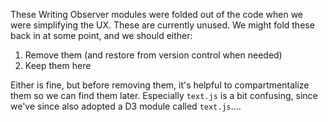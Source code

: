 These Writing Observer modules were folded out of the code when we
were simplifying the UX. These are currently unused. We might fold
these back in at some point, and we should either:

1. Remove them (and restore from version control when needed)
2. Keep them here

Either is fine, but before removing them, it's helpful to
compartmentalize them so we can find them later. Especially `text.js`
is a bit confusing, since we've since also adopted a D3 module called
`text.js`....